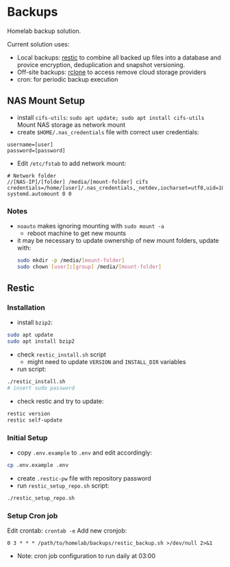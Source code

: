 # Backups
Homelab backup solution.

Current solution uses:
- Local backups: [restic](https://restic.net/) to combine all backed up files
  into a database and provice encryption, deduplication and snapshot
  versioning.
- Off-site backups: [rclone](https://rclone.org/) to access remove cloud
  storage providers
- cron: for periodic backup execution

## NAS Mount Setup
- install `cifs-utils`: `sudo apt update; sudo apt install cifs-utils`
Mount NAS storage as network mount
- create `$HOME/.nas_credentials` file with correct user credentials:
```
username=[user]
password=[password]
```
- Edit `/etc/fstab` to add network mount:
```
# Network folder
//[NAS-IP]/[folder] /media/[mount-folder] cifs credentials=/home/[user]/.nas_credentials,_netdev,iocharset=utf8,uid=1000,gid=1000,noauto,x-systemd.automount 0 0
```

### Notes
- `noauto` makes ignoring mounting with `sudo mount -a`
    - reboot machine to get new mounts
- it may be necessary to update ownership of new mount folders, update with:
    ```bash
    sudo mkdir -p /media/[mount-folder]
    sudo chown [user]:[group] /media/[mount-folder]
    ```

## Restic 

### Installation
- install `bzip2`:
```bash
sudo apt update
sudo apt install bzip2
```
- check `restic_install.sh` script
    - might need to update `VERSION` and `INSTALL_DIR` variables
- run script:
```bash
./restic_install.sh
# insert sudo password
```
- check restic and try to update:
```bash
restic version
restic self-update
```

### Initial Setup
- copy `.env.example` to `.env` and edit accordingly:
```bash
cp .env.example .env
```
- create `.restic-pw` file with repository password
- run `restic_setup_repo.sh` script:
```bash
./restic_setup_repo.sh
```

### Setup Cron job
Edit crontab: `crontab -e`
Add new cronjob:
```
0 3 * * * /path/to/homelab/backups/restic_backup.sh >/dev/null 2>&1
```
- Note: cron job configuration to run daily at 03:00
